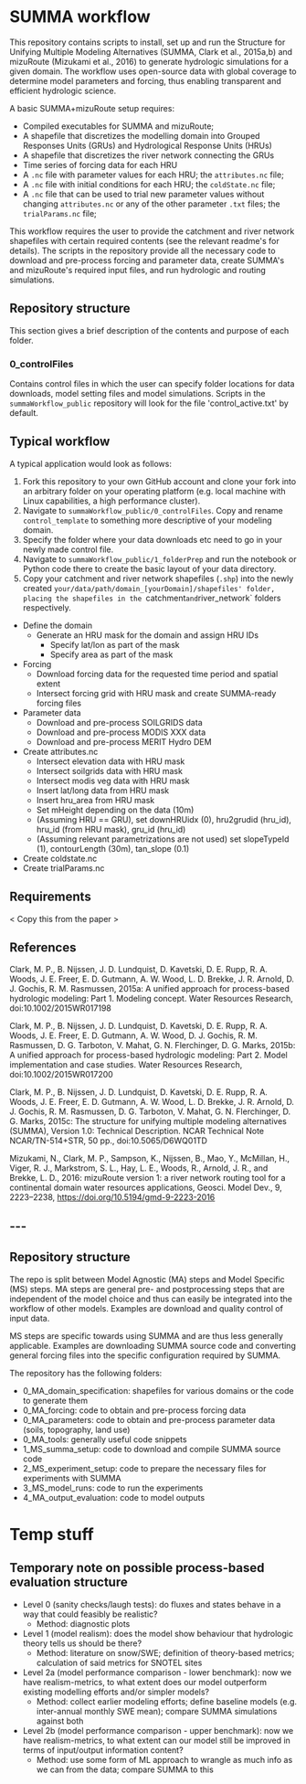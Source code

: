 # SUMMA workflow
This repository contains scripts to install, set up and run the Structure for Unifying Multiple Modeling Alternatives (SUMMA, Clark et al., 2015a,b) and mizuRoute (Mizukami et al., 2016) to generate hydrologic simulations for a given domain. The workflow uses open-source data with global coverage to determine model parameters and forcing, thus enabling transparent and efficient hydrologic science.

A basic SUMMA+mizuRoute setup requires:
- Compiled executables for SUMMA and mizuRoute;
- A shapefile that discretizes the modelling domain into Grouped Responses Units (GRUs) and Hydrological Response Units (HRUs)
- A shapefile that discretizes the river network connecting the GRUs
- Time series of forcing data for each HRU
- A `.nc` file with parameter values for each HRU; the `attributes.nc` file;
- A `.nc` file with initial conditions for each HRU; the `coldState.nc` file;
- A `.nc` file that can be used to trial new parameter values without changing `attributes.nc` or any of the other parameter `.txt` files; the `trialParams.nc` file;

This workflow requires the user to provide the catchment and river network shapefiles with certain required contents (see the relevant readme's for details). The scripts in the repository provide all the necessary code to download and pre-process forcing and parameter data, create SUMMA's and mizuRoute's required input files, and run hydrologic and routing simulations. 


## Repository structure
This section gives a brief description of the contents and purpose of each folder.

### 0_controlFiles
Contains control files in which the user can specify folder locations for data downloads, model setting files and model simulations. Scripts in the `summaWorkflow_public` repository will look for the file 'control_active.txt' by default.





## Typical workflow
A typical application would look as follows:

1. Fork this repository to your own GitHub account and clone your fork into an arbitrary folder on your operating platform (e.g. local machine with Linux capabilities, a high performance cluster). 
2. Navigate to `summaWorkflow_public/0_controlFiles`. Copy and rename `control_template` to something more descriptive of your modeling domain.
3. Specify the folder where your data downloads etc need to go in your newly made control file.
4. Navigate to `summaWorkflow_public/1_folderPrep` and run the notebook or Python code there to create the basic layout of your data directory.
5. Copy your catchment and river network shapefiles (`.shp`) into the newly created `your/data/path/domain_[yourDomain]/shapefiles' folder, placing the shapefiles in the `catchment` and `river_network` folders respectively.




- Define the domain
	- Generate an HRU mask for the domain and assign HRU IDs
		- Specify lat/lon as part of the mask
		- Specify area as part of the mask
- Forcing
	- Download forcing data for the requested time period and spatial extent
	- Intersect forcing grid with HRU mask and create SUMMA-ready forcing files 
- Parameter data
	- Download and pre-process SOILGRIDS data
	- Download and pre-process MODIS XXX data
	- Download and pre-process MERIT Hydro DEM
- Create attributes.nc
	- Intersect elevation data with HRU mask
	- Intersect soilgrids data with HRU mask
	- Intersect modis veg data with HRU mask
	- Insert lat/long data from HRU mask
	- Insert hru_area from HRU mask
	- Set mHeight depending on the data (10m)
	- (Assuming HRU == GRU), set downHRUidx (0), hru2grudid (hru_id), hru_id (from HRU mask), gru_id (hru_id) 
	- (Assuming relevant parametrizations are not used) set slopeTypeId (1), contourLength (30m), tan_slope (0.1)
- Create coldstate.nc
- Create trialParams.nc


## Requirements
< Copy this from the paper >


## References
Clark, M. P., B. Nijssen, J. D. Lundquist, D. Kavetski, D. E. Rupp, R. A. Woods, J. E. Freer, E. D. Gutmann, A. W. Wood, L. D. Brekke, J. R. Arnold, D. J. Gochis, R. M. Rasmussen, 2015a: A unified approach for process-based hydrologic modeling: Part 1. Modeling concept. Water Resources Research, doi:10.1002/2015WR017198

Clark, M. P., B. Nijssen, J. D. Lundquist, D. Kavetski, D. E. Rupp, R. A. Woods, J. E. Freer, E. D. Gutmann, A. W. Wood, D. J. Gochis, R. M. Rasmussen, D. G. Tarboton, V. Mahat, G. N. Flerchinger, D. G. Marks, 2015b: A unified approach for process-based hydrologic modeling: Part 2. Model implementation and case studies. Water Resources Research, doi:10.1002/2015WR017200

Clark, M. P., B. Nijssen, J. D. Lundquist, D. Kavetski, D. E. Rupp, R. A. Woods, J. E. Freer, E. D. Gutmann, A. W. Wood, L. D. Brekke, J. R. Arnold, D. J. Gochis, R. M. Rasmussen, D. G. Tarboton, V. Mahat, G. N. Flerchinger, D. G. Marks, 2015c: The structure for unifying multiple modeling alternatives (SUMMA), Version 1.0: Technical Description. NCAR Technical Note NCAR/TN-514+STR, 50 pp., doi:10.5065/D6WQ01TD

Mizukami, N., Clark, M. P., Sampson, K., Nijssen, B., Mao, Y., McMillan, H., Viger, R. J., Markstrom, S. L., Hay, L. E., Woods, R., Arnold, J. R., and Brekke, L. D., 2016: mizuRoute version 1: a river network routing tool for a continental domain water resources applications, Geosci. Model Dev., 9, 2223–2238, https://doi.org/10.5194/gmd-9-2223-2016

## --- ##

## Repository structure
The repo is split between Model Agnostic (MA) steps and Model Specific (MS) steps. MA steps are general pre- and postprocessing steps that are independent of the model choice and thus can easily be integrated into the workflow of other models. Examples are download and quality control of input data.

MS steps are specific towards using SUMMA and are thus less generally applicable. Examples are downloading SUMMA source code and converting general forcing files into the specific configuration required by SUMMA.

The repository has the following folders:
- 0_MA_domain_specification: shapefiles for various domains or the code to generate them
- 0_MA_forcing: code to obtain and pre-process forcing data
- 0_MA_parameters: code to obtain and pre-process parameter data (soils, topography, land use)
- 0_MA_tools: generally useful code snippets
- 1_MS_summa_setup: code to download and compile SUMMA source code
- 2_MS_experiment_setup: code to prepare the necessary files for experiments with SUMMA
- 3_MS_model_runs: code to run the experiments
- 4_MA_output_evaluation: code to model outputs



# Temp stuff
## Temporary note on possible process-based evaluation structure
- Level 0 (sanity checks/laugh tests): do fluxes and states behave in a way that could feasibly be realistic?
  - Method: diagnostic plots
- Level 1 (model realism): does the model show behaviour that hydrologic theory tells us should be there?
  - Method: literature on snow/SWE; definition of theory-based metrics; calculation of said metrics for SNOTEL sites
- Level 2a (model performance comparison - lower benchmark): now we have realism-metrics, to what extent does our model outperform existing modelling efforts and/or simpler models?
  - Method: collect earlier modeling efforts; define baseline models (e.g. inter-annual monthly SWE mean); compare SUMMA simulations against both
- Level 2b (model performance comparison - upper benchmark): now we have realism-metrics, to what extent can our model still be improved in terms of input/output information content?
  - Method: use some form of ML approach to wrangle as much info as we can from the data; compare SUMMA to this




